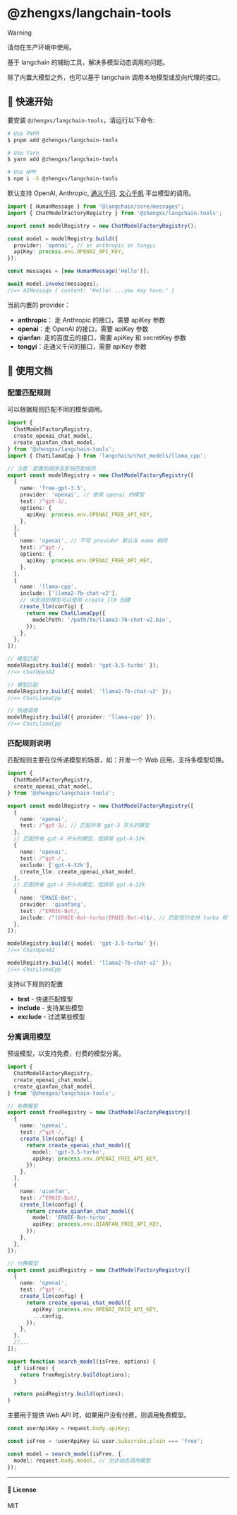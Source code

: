 # @zhengxs/langchain-tools

> [!WARNING]
> 请勿在生产环境中使用。

基于 langchain 的辅助工具，解决多模型动态调用的问题。

除了内置大模型之外，也可以基于 langchain 调用本地模型或反向代理的接口。

## 🚀 快速开始

要安装 `@zhengxs/langchain-tools`，请运行以下命令:

```bash
# Use PNPM
$ pnpm add @zhengxs/langchain-tools

# Use Yarn
$ yarn add @zhengxs/langchain-tools

# Use NPM
$ npm i -S @zhengxs/langchain-tools
```

默认支持 OpenAI, Anthropic, [通义千问][tongyi-api-key], [文心千帆][wenxinworkshop] 平台模型的调用。

```ts
import { HumanMessage } from '@langchain/core/messages';
import { ChatModelFactoryRegistry } from '@zhengxs/langchain-tools';

export const modelRegistry = new ChatModelFactoryRegistry();

const model = modelRegistry.build({
  provider: 'openai', // or anthropic or tongyi
  apiKey: process.env.OPENAI_API_KEY,
});

const messages = [new HumanMessage('Hello')];

await model.invoke(messages);
//=> AIMessage { content: "Hello! ...you may have." }
```

当前内置的 provider：

- **anthropic**： 走 Anthropic 的接口，需要 apiKey 参数
- **openai**：走 OpenAI 的接口，需要 apiKey 参数
- **qianfan**: 走的百度云的接口，需要 apiKey 和 secretKey 参数
- **tongyi**：走通义千问的接口，需要 apiKey 参数

## 📖 使用文档

### 配置匹配规则

可以根据规则匹配不同的模型调用。

```ts
import {
  ChatModelFactoryRegistry,
  create_openai_chat_model,
  create_qianfan_chat_model,
} from '@zhengxs/langchain-tools';
import { ChatLlamaCpp } from 'langchain/chat_models/llama_cpp';

// 注意：配置的顺序会影响匹配规则
export const modelRegistry = new ChatModelFactoryRegistry([
  {
    name: 'free-gpt-3.5',
    provider: 'openai', // 使用 openai 的模型
    test: /^gpt-3/,
    options: {
      apiKey: process.env.OPENAI_FREE_API_KEY,
    },
  },
  {
    name: 'openai', // 不写 provider 默认与 name 相同
    test: /^gpt-/,
    options: {
      apiKey: process.env.OPENAI_FREE_API_KEY,
    },
  },
  {
    name: 'llama-cpp',
    include: ['llama2-7b-chat-v2'],
    // 未支持的模型可以使用 create_llm 创建
    create_llm(config) {
      return new ChatLlamaCpp({
        modelPath: '/path/to/llama2-7b-chat-v2.bin',
      });
    },
  },
]);

// 模型匹配
modelRegistry.build({ model: 'gpt-3.5-turbo' });
//=> ChatOpenAI

// 模型匹配
modelRegistry.build({ model: 'llama2-7b-chat-v2' });
//=> ChatLlamaCpp

// 快速调用
modelRegistry.build({ provider: 'llama-cpp' });
//=> ChatLlamaCpp
```

### 匹配规则说明

匹配规则主要在仅传递模型的场景，如：开发一个 Web 应用，支持多模型切换。

```ts
import {
  ChatModelFactoryRegistry,
  create_openai_chat_model,
} from '@zhengxs/langchain-tools';

export const modelRegistry = new ChatModelFactoryRegistry([
  {
    name: 'openai',
    test: /^gpt-3/, // 匹配所有 gpt-3 开头的模型
  },
  // 匹配所有 gpt-4 开头的模型，但排除 gpt-4-32k
  {
    name: 'openai',
    test: /^gpt-/,
    exclude: ['gpt-4-32k'],
    create_llm: create_openai_chat_model,
  },
  // 匹配所有 gpt-4 开头的模型，但排除 gpt-4-32k
  {
    name: 'ERNIE-Bot',
    provider: 'qianfang',
    test: /^ERNIE-Bot/,
    include: /^(ERNIE-Bot-turbo|ERNIE-Bot-4)$/, // 匹配但只支持 turbo 和 4 模型
  },
]);

modelRegistry.build({ model: 'gpt-3.5-turbo' });
//=> ChatOpenAI

modelRegistry.build({ model: 'llama2-7b-chat-v2' });
//=> ChatLlamaCpp
```

支持以下规则的配置

- **test** - 快速匹配模型
- **include** - 支持某些模型
- **exclude** - 过滤某些模型

### 分离调用模型

预设模型，以支持免费，付费的模型分离。

```ts
import {
  ChatModelFactoryRegistry,
  create_openai_chat_model,
  create_qianfan_chat_model,
} from '@zhengxs/langchain-tools';

// 免费模型
export const freeRegistry = new ChatModelFactoryRegistry([
  {
    name: 'openai',
    test: /^gpt-/,
    create_llm(config) {
      return create_openai_chat_model({
        model: 'gpt-3.5-turbo',
        apiKey: process.env.OPENAI_FREE_API_KEY,
      });
    },
  },
  {
    name: 'qianfan',
    test: /^ERNIE-Bot/,
    create_llm(config) {
      return create_qianfan_chat_model({
        model: 'ERNIE-Bot-turbo',
        apiKey: process.env.QIANFAN_FREE_API_KEY,
      });
    },
  },
]);

// 付费模型
export const paidRegistry = new ChatModelFactoryRegistry([
  {
    name: 'openai',
    test: /^gpt-/,
    create_llm(config) {
      return create_openai_chat_model({
        apiKey: process.env.OPENAI_PAID_API_KEY,
        ...config,
      });
    },
  },
  //...
]);

export function search_model(isFree, options) {
  if (isFree) {
    return freeRegistry.build(options);
  }

  return paidRegistry.build(options);
}
```

主要用于提供 Web API 时，如果用户没有付费，则调用免费模型。

```ts
const userApiKey = request.body.apiKey;

const isFree = !userApiKey && user.subscribe.plain === 'free';

const model = search_model(isFree, {
  model: request.body.model, // 允许动态调用模型
});
```

---

#### 📝 License

MIT

[profile-link]: https://github.com/zhengxs2018
[tongyi-api-key]: https://help.aliyun.com/zh/dashscope/developer-reference/activate-dashscope-and-create-an-api-key
[wenxinworkshop]: https://console.bce.baidu.com/qianfan/ais/console/applicationConsole/application
